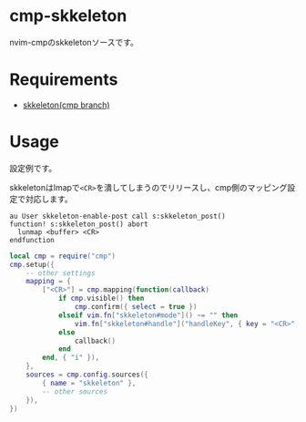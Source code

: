 # cmp-skkeleton

nvim-cmpのskkeletonソースです。

# Requirements

- [skkeleton(cmp branch)](https://github.com/vim-skk/skkeleton/tree/cmp)

# Usage

設定例です。

skkeletonはlmapで`<CR>`を潰してしまうのでリリースし、cmp側のマッピング設定で対応します。

```vim
au User skkeleton-enable-post call s:skkeleton_post()
function! s:skkeleton_post() abort
  lunmap <buffer> <CR>
endfunction
```

```lua
local cmp = require("cmp")
cmp.setup({
    -- other settings
    mapping = {
        ["<CR>"] = cmp.mapping(function(callback)
            if cmp.visible() then
                cmp.confirm({ select = true })
            elseif vim.fn["skkeleton#mode"]() ~= "" then
                vim.fn["skkeleton#handle"]("handleKey", { key = "<CR>", ["function"] = "newline" })
            else
                callback()
            end
        end, { "i" }),
    },
    sources = cmp.config.sources({
        { name = "skkeleton" },
        -- other sources
    }),
})
```
